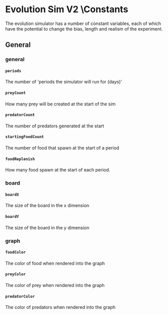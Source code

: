 # Evolution Sim V2 \Constants 
The evolution simulator has a number of constant variables, each of which have the potential to change the bias, length and realism of the experiment.

## General
### general
#### `periods`
The number of 'periods the simulator will run for (days)'
#### `preyCount`
How many prey will be created at the start of the sim
#### `predatorCount`
The number of predators generated at the start
#### `startingFoodCount`
The number of food that spawn at the start of a period
#### `foodReplenish`
How many food spawn at the start of each period.

### board
#### `boardX`
The size of the board in the x dimension
#### `boardY`
The size of the board in the y dimension

### graph
#### `foodColor`
The color of food when rendered into the graph
#### `preyColor`
The color of prey when rendered into the graph
#### `predatorColor`
The color of predators when rendered into the graph